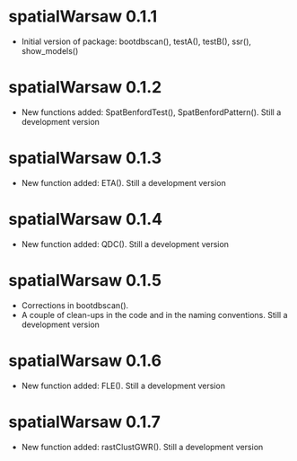 # spatialWarsaw 0.1.1

* Initial version of package: bootdbscan(), testA(), testB(), ssr(), show_models()

# spatialWarsaw 0.1.2

* New functions added: SpatBenfordTest(), SpatBenfordPattern(). Still a development version

# spatialWarsaw 0.1.3

* New function added: ETA(). Still a development version

# spatialWarsaw 0.1.4

* New function added: QDC(). Still a development version

# spatialWarsaw 0.1.5

* Corrections in bootdbscan(). 
* A couple of clean-ups in the code and in the naming conventions.  Still a development version

# spatialWarsaw 0.1.6

* New function added: FLE(). Still a development version

# spatialWarsaw 0.1.7

* New function added: rastClustGWR(). Still a development version
